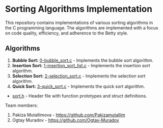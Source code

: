 # Sorting Algorithms Implementation

This repository contains implementations of various sorting algorithms in the C programming language. The algorithms are implemented with a focus on code quality, efficiency, and adherence to the Betty style.

## Algorithms

1. **Bubble Sort:** [0-bubble_sort.c](0-bubble_sort.c) - Implements the bubble sort algorithm.
2. **Insertion Sort:** [1-insertion_sort_list.c](1-insertion_sort_list.c) - Implements the insertion sort algorithm.
3. **Selection Sort:** [2-selection_sort.c](2-selection_sort.c) - Implements the selection sort algorithm.
4. **Quick Sort:** [3-quick_sort.c](3-quick_sort.c) - Implements the quick sort algorithm.

- [sort.h](sort.h) - Header file with function prototypes and struct definitions.



Team members:

1. Pakiza Mutallimova - https://github.com/Pakizamutallim
2. Ogtay Muradov - https://github.com/Ogtay-Muradov
